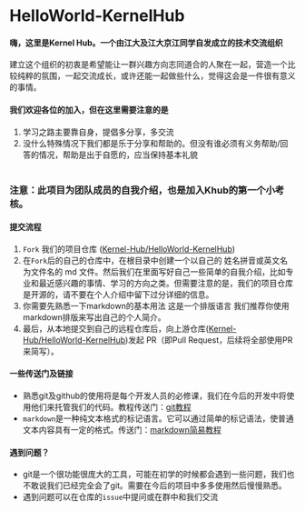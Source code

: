 # HelloWorld-KernelHub
#### 嗨，这里是Kernel Hub。一个由江大及江大京江同学自发成立的技术交流组织
建立这个组织的初衷是希望能让一群兴趣方向志同道合的人聚在一起，营造一个比较纯粹的氛围，一起交流成长，或许还能一起做些什么，觉得这会是一件很有意义的事情。</br>
#### 我们欢迎各位的加入，但在这里需要注意的是
1. 学习之路主要靠自身，提倡多分享，多交流
2. 没什么特殊情况下我们都是乐于分享和帮助的。但没有谁必须有义务帮助/回答的情况，帮助是出于自愿的，应当保持基本礼貌</br></br>
### 注意：此项目为团队成员的自我介绍，也是加入Khub的第一个小考核。
#### 提交流程
1. `Fork` 我们的项目仓库 ([Kernel-Hub/HelloWorld-KernelHub](https://github.com/Kernel-Hub/HelloWorld-KernelHub))
2. 在`Fork`后的自己的仓库中，在根目录中创建一个以自己的 姓名拼音或英文名 为文件名的 md 文件。然后我们在里面写好自己一些简单的自我介绍，比如专业和最近感兴趣的事情、学习的方向之类。但需要注意的是，我们的项目仓库是开源的，请不要在个人介绍中留下过分详细的信息。
3. 你需要先熟悉一下markdown的基本用法 这是一个排版语言 我们推荐你使用markdown排版来写出自己的个人简介。
4. 最后，从本地提交到自己的远程仓库后，向上游仓库([Kernel-Hub/HelloWorld-KernelHub](https://github.com/Kernel-Hub/HelloWorld-KernelHub))发起 PR（即Pull Request，后续将全部使用PR来简写）。

#### 一些传送门及链接
+ 熟悉git及github的使用将是每个开发人员的必修课，我们在今后的开发中将使用他们来托管我们的代码。教程传送门：[git教程](https://www.liaoxuefeng.com/wiki/0013739516305929606dd18361248578c67b8067c8c017b000)
+ `markdown`是一种纯文本格式的标记语言。它可以通过简单的标记语法，使普通文本内容具有一定的格式。传送门：[markdown简易教程](https://www.jianshu.com/p/191d1e21f7ed)

#### 遇到问题？
+ git是一个很功能很庞大的工具，可能在初学的时候都会遇到一些问题，我们也不敢说我们已经完全会了git。需要在今后的项目中多多使用然后慢慢熟悉。
+ 遇到问题可以在仓库的`issue`中提问或在群中和我们交流
